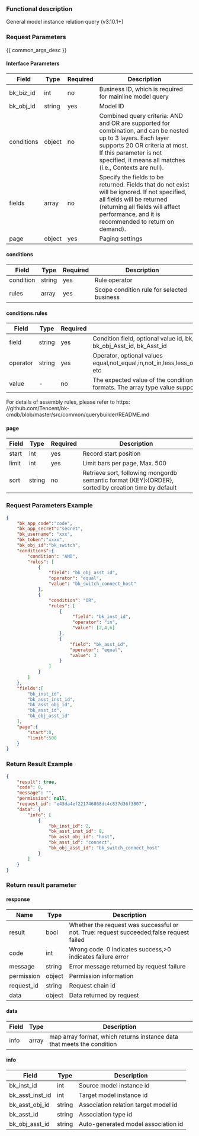 ### Functional description

General model instance relation query (v3.10.1+)

### Request Parameters

{{ common_args_desc }}

#### Interface Parameters

|    Field    | Type | Required | Description                                                                                                 |
|------------|---------|------|-----------------------------------------------------------------------------------------------------------------|
| bk_biz_id  | int |no| Business ID, which is required for mainline model query                                                                              |
| bk_obj_id  | string  |yes| Model ID                                                                                                          |
| conditions | object  |no| Combined query criteria: AND and OR are supported for combination, and can be nested up to 3 layers. Each layer supports 20 OR criteria at most. If this parameter is not specified, it means all matches (i.e., Contexts are null).|
| fields     |  array   | no | Specify the fields to be returned. Fields that do not exist will be ignored. If not specified, all fields will be returned (returning all fields will affect performance, and it is recommended to return on demand).    |
| page       |  object  |yes| Paging settings                                                                                                        |

#### conditions

| Field      | Type      | Required   | Description      |
|-----------|------------|--------|------------|
| condition |  string  |yes    | Rule operator|
| rules |  array  |yes     | Scope condition rule for selected business|

#### conditions.rules

|   Field   | Type| Required| Description                                                                                                     |
|----------|--------|------|-----------------------------------------------------------------------------------------------------------|
| field    |  string |yes| Condition field, optional value id, bk_inst_id, bk_obj_id, bk_Asst_inst_id, bk_Asst_obj_id, bk_obj_Asst_id, bk_Asst_id   |
| operator | string |yes| Operator, optional values equal,not_equal,in,not_in,less,less_or_equal,greater,greater_or_equal,between,not_between, etc|
| value    |   -    |no| The expected value of the condition field. Different values correspond to different value formats. The array type value supports up to 500 elements                          |

For details of assembly rules, please refer to https: //github.com/Tencent/bk-cmdb/blob/master/src/common/querybuilder/README.md

#### page

|  Field| Type| Required| Description                                                            |
|-------|--------|------|------------------------------------------------------------------|
| start | int    | yes | Record start position                                                     |
| limit | int    | yes | Limit bars per page, Max. 500                                            |
| sort  | string |no| Retrieve sort, following mongordb semantic format {KEY}:{ORDER}, sorted by creation time by default|

### Request Parameters Example

```json
{
    "bk_app_code":"code",
    "bk_app_secret":"secret",
    "bk_username": "xxx",
    "bk_token":"xxxx",
    "bk_obj_id":"bk_switch",
    "conditions":{
        "condition": "AND",
        "rules": [
            {
                "field": "bk_obj_asst_id",
                "operator": "equal",
                "value": "bk_switch_connect_host"
            },
            {
                "condition": "OR",
                "rules": [
                    {
                         "field": "bk_inst_id",
                         "operator": "in",
                         "value": [2,4,6]
                    },
                    {
                        "field": "bk_asst_id",
                        "operator": "equal",
                        "value": 3
                    }
                ]
            }
        ]
    },
    "fields":[
        "bk_inst_id",
        "bk_asst_inst_id",
        "bk_asst_obj_id",
        "bk_asst_id",
        "bk_obj_asst_id"
    ],
    "page":{
        "start":0,
        "limit":500
    }
}
```

### Return Result Example

```json
{
    "result": true,
    "code": 0,
    "message": "",
    "permission": null,
    "request_id": "e43da4ef221746868dc4c837d36f3807",
    "data": {
        "info": [
            {
                "bk_inst_id": 2,
                "bk_asst_inst_id": 8,
                "bk_asst_obj_id": "host",
                "bk_asst_id": "connect",
                "bk_obj_asst_id": "bk_switch_connect_host"
            }
        ]
    }
}
```

### Return result parameter

#### response

| Name    | Type   | Description                                    |
| ------- | ------ | ------------------------------------- |
| result  | bool   | Whether the request was successful or not. True: request succeeded;false request failed|
| code    |  int    | Wrong code. 0 indicates success,>0 indicates failure error    |
| message | string |Error message returned by request failure                    |
| permission    |  object |Permission information    |
| request_id    |  string |Request chain id    |
| data    |  object |Data returned by request                           |

#### data

| Field| Type| Description                                |
|------|-------|-------------------------------------|
| info | array |map array format, which returns instance data that meets the condition|

#### info

| Field| Type| Description                                |
|------|-------|-------------------------------------|
| bk_inst_id | int |Source model instance id|
| bk_asst_inst_id|  int| Target model instance id|
| bk_asst_obj_id|  string| Association relation target model id|
| bk_asst_id|  string| Association type id|
| bk_obj_asst_id|  string| Auto-generated model association id|


